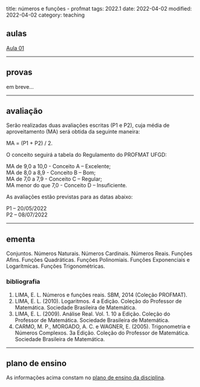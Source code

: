 title: números e funções - profmat
tags: 2022.1
date: 2022-04-02
modified: 2022-04-02
category: teaching

## aulas

[Aula 01]({static}/aulas/num-funcoes-01-2022.pdf)  

---

## provas

em breve...

---

## avaliação

Serão realizadas duas avaliações escritas (P1 e P2), cuja média de
aproveitamento (MA) será obtida da seguinte maneira:

MA = (P1 + P2) / 2.

O conceito seguirá a tabela do Regulamento do PROFMAT UFGD:

MA de 9,0 a 10,0 - Conceito A – Excelente;  
MA de 8,0 a 8,9 - Conceito B – Bom;  
MA de 7,0 a 7,9 - Conceito C – Regular;  
MA menor do que 7,0 - Conceito D – Insuficiente.

As avaliações estão previstas para as datas abaixo:

P1 – 20/05/2022  
P2 – 08/07/2022

---

## ementa

Conjuntos. Números Naturais. Números Cardinais. Números Reais. Funções Afins.
Funções Quadráticas. Funções Polinomiais. Funções Exponenciais e Logarítmicas.
Funções Trigonométricas.

### bibliografia

1. LIMA, E. L. Números e funções reais. SBM, 2014 (Coleção PROFMAT).
2. LIMA, E. L. (2010). Logaritmos. 4 a Edição. Coleção do Professor de
   Matemática. Sociedade Brasileira de Matemática.
3. LIMA, E. L. (2009). Análise Real. Vol. 1. 10 a Edição. Coleção do
   Professor de Matemática. Sociedade Brasileira de Matemática.
4. CARMO, M. P., MORGADO, A. C. e WAGNER, E. (2005). Trigonometria e Números
   Complexos. 3a Edição. Coleção do Professor de Matemática. Sociedade
   Brasileira de Matemática.

---

## plano de ensino

As informações acima constam no [plano de ensino da disciplina]({static}/planos/2022-1-num-funcoes-profmat.pdf).
